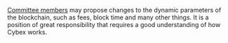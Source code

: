 [Committee members](introduction/committee) may propose changes to the dynamic parameters of the blockchain, such as fees, block time and many other things. It is a position of great responsibility that requires a good understanding of how Cybex works.